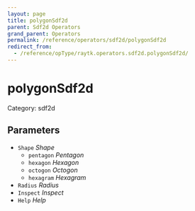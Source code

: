 ```yaml
---
layout: page
title: polygonSdf2d
parent: Sdf2d Operators
grand_parent: Operators
permalink: /reference/operators/sdf2d/polygonSdf2d
redirect_from:
  - /reference/opType/raytk.operators.sdf2d.polygonSdf2d/
---
```


# polygonSdf2d

Category: sdf2d



## Parameters

* `Shape` *Shape*
  * `pentagon` *Pentagon*
  * `hexagon` *Hexagon*
  * `octogon` *Octogon*
  * `hexagram` *Hexagram*
* `Radius` *Radius*
* `Inspect` *Inspect*
* `Help` *Help*